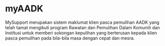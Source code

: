 # myAADK
MySupport merupakan sistem maklumat klien pasca pemulihan AADK yang telah tamat mengikuti program Rawatan dan Pemulihan Dalam Komuniti dan Institusi untuk memberi sokongan kepulihan yang berterusan kepada klien pasca pemulihan pada bila-bila masa dengan cepat dan mesra.
